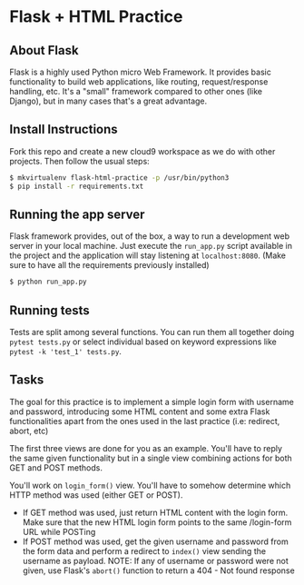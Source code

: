 # Flask + HTML Practice

## About Flask

Flask is a highly used Python micro Web Framework. It provides basic functionality to build web applications, like routing, request/response handling, etc. It's a "small" framework compared to other ones (like Django), but in many cases that's a great advantage.


## Install Instructions
Fork this repo and create a new cloud9 workspace as we do with other projects. Then follow the usual steps:

```bash
$ mkvirtualenv flask-html-practice -p /usr/bin/python3
$ pip install -r requirements.txt
```


## Running the app server

Flask framework provides, out of the box, a way to run a development web server in your local machine. Just execute the `run_app.py` script available in the project and the application will stay listening at `localhost:8080`. (Make sure to have all the requirements previously installed)

```bash
$ python run_app.py
```


## Running tests

Tests are split among several functions. You can run them all together doing `pytest tests.py` or select individual based on keyword expressions like `pytest -k 'test_1' tests.py`.


## Tasks

The goal for this practice is to implement a simple login form with username and password, introducing some HTML content and some extra Flask functionalities apart from the ones used in the last practice (i.e: redirect, abort, etc)

The first three views are done for you as an example. You'll have to reply the same given functionality but in a single view combining actions for both GET and POST methods.

You'll work on `login_form()` view. You'll have to somehow determine which HTTP method was used (either GET or POST).
  - If GET method was used, just return HTML content with the login form. Make sure that the new HTML login form points to the same /login-form URL while POSTing
  - If POST method was used, get the given username and password from the form data and perform a redirect to `index()` view sending the username as payload.
    NOTE: If any of username or password were not given, use Flask's `abort()` function to return a 404 - Not found response
